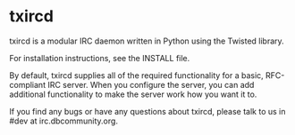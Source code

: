 txircd
======

txircd is a modular IRC daemon written in Python using the Twisted library.

For installation instructions, see the INSTALL file.

By default, txircd supplies all of the required functionality for a basic,
RFC-compliant IRC server. When you configure the server, you can add additional
functionality to make the server work how you want it to.

If you find any bugs or have any questions about txircd, please talk to us in
\#dev at irc.dbcommunity.org.